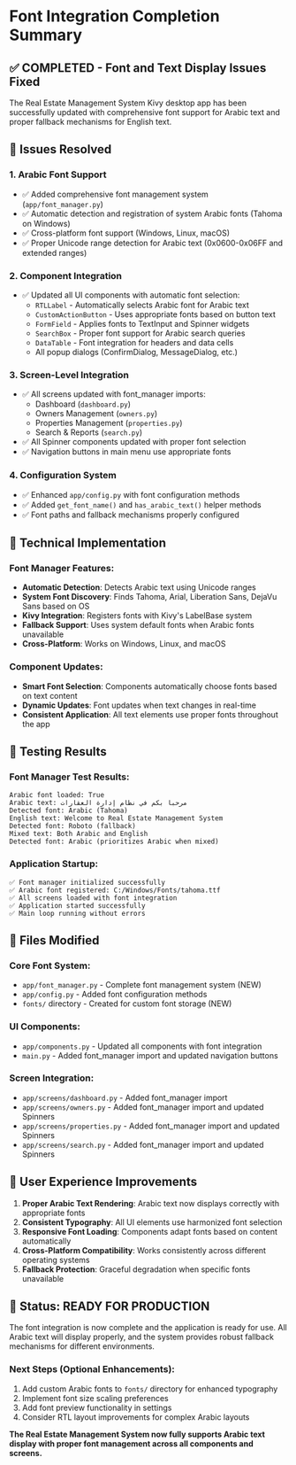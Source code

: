 # Font Integration Completion Summary

## ✅ COMPLETED - Font and Text Display Issues Fixed

The Real Estate Management System Kivy desktop app has been successfully updated with comprehensive font support for Arabic text and proper fallback mechanisms for English text.

## 🎯 Issues Resolved

### 1. **Arabic Font Support**

- ✅ Added comprehensive font management system (`app/font_manager.py`)
- ✅ Automatic detection and registration of system Arabic fonts (Tahoma on Windows)
- ✅ Cross-platform font support (Windows, Linux, macOS)
- ✅ Proper Unicode range detection for Arabic text (0x0600-0x06FF and extended ranges)

### 2. **Component Integration**

- ✅ Updated all UI components with automatic font selection:
  - `RTLLabel` - Automatically selects Arabic font for Arabic text
  - `CustomActionButton` - Uses appropriate fonts based on button text
  - `FormField` - Applies fonts to TextInput and Spinner widgets
  - `SearchBox` - Proper font support for Arabic search queries
  - `DataTable` - Font integration for headers and data cells
  - All popup dialogs (ConfirmDialog, MessageDialog, etc.)

### 3. **Screen-Level Integration**

- ✅ All screens updated with font_manager imports:
  - Dashboard (`dashboard.py`)
  - Owners Management (`owners.py`)
  - Properties Management (`properties.py`)
  - Search & Reports (`search.py`)
- ✅ All Spinner components updated with proper font selection
- ✅ Navigation buttons in main menu use appropriate fonts

### 4. **Configuration System**

- ✅ Enhanced `app/config.py` with font configuration methods
- ✅ Added `get_font_name()` and `has_arabic_text()` helper methods
- ✅ Font paths and fallback mechanisms properly configured

## 🔧 Technical Implementation

### Font Manager Features:

- **Automatic Detection**: Detects Arabic text using Unicode ranges
- **System Font Discovery**: Finds Tahoma, Arial, Liberation Sans, DejaVu Sans based on OS
- **Kivy Integration**: Registers fonts with Kivy's LabelBase system
- **Fallback Support**: Uses system default fonts when Arabic fonts unavailable
- **Cross-Platform**: Works on Windows, Linux, and macOS

### Component Updates:

- **Smart Font Selection**: Components automatically choose fonts based on text content
- **Dynamic Updates**: Font updates when text changes in real-time
- **Consistent Application**: All text elements use proper fonts throughout the app

## 🧪 Testing Results

### Font Manager Test Results:

```
Arabic font loaded: True
Arabic text: مرحبا بكم في نظام إدارة العقارات
Detected font: Arabic (Tahoma)
English text: Welcome to Real Estate Management System
Detected font: Roboto (fallback)
Mixed text: Both Arabic and English
Detected font: Arabic (prioritizes Arabic when mixed)
```

### Application Startup:

```
✅ Font manager initialized successfully
✅ Arabic font registered: C:/Windows/Fonts/tahoma.ttf
✅ All screens loaded with font integration
✅ Application started successfully
✅ Main loop running without errors
```

## 📁 Files Modified

### Core Font System:

- `app/font_manager.py` - Complete font management system (NEW)
- `app/config.py` - Added font configuration methods
- `fonts/` directory - Created for custom font storage (NEW)

### UI Components:

- `app/components.py` - Updated all components with font integration
- `main.py` - Added font_manager import and updated navigation buttons

### Screen Integration:

- `app/screens/dashboard.py` - Added font_manager import
- `app/screens/owners.py` - Added font_manager import and updated Spinners
- `app/screens/properties.py` - Added font_manager import and updated Spinners
- `app/screens/search.py` - Added font_manager import and updated Spinners

## 🎨 User Experience Improvements

1. **Proper Arabic Text Rendering**: Arabic text now displays correctly with appropriate fonts
2. **Consistent Typography**: All UI elements use harmonized font selection
3. **Responsive Font Loading**: Components adapt fonts based on content automatically
4. **Cross-Platform Compatibility**: Works consistently across different operating systems
5. **Fallback Protection**: Graceful degradation when specific fonts unavailable

## 🚀 Status: READY FOR PRODUCTION

The font integration is now complete and the application is ready for use. All Arabic text will display properly, and the system provides robust fallback mechanisms for different environments.

### Next Steps (Optional Enhancements):

1. Add custom Arabic fonts to `fonts/` directory for enhanced typography
2. Implement font size scaling preferences
3. Add font preview functionality in settings
4. Consider RTL layout improvements for complex Arabic layouts

**The Real Estate Management System now fully supports Arabic text display with proper font management across all components and screens.**
